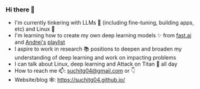 ### Hi there 👋
- I'm currently tinkering with LLMs 🤖 (including fine-tuning, building apps, etc) and Linux 🐧
- I'm learning how to create my own deep learning models ✨ from [fast.ai](https://course.fast.ai/Lessons/part2.html) and [Andrej's](https://github.com/karpathy) [playlist](https://youtube.com/playlist?list=PLAqhIrjkxbuWI23v9cThsA9GvCAUhRvKZ&si=Ml4zVhmdgKWrs7iq)
- I aspire to work in research 📚 positions to deepen and broaden my understanding of deep learning and work on impacting problems
- I can talk about Linux, deep learning and Attack on Titan 👾 all day
- How to reach me 📫: suchitg04@gmail.com or 👇
- Website/blog 🕸️: https://suchitg04.github.io/
<!--
**SuchitG04/SuchitG04** is a ✨ _special_ ✨ repository because its `README.md` (this file) appears on your GitHub profile.

Here are some ideas to get you started:

- 🔭 I’m currently working on ...
- 🌱 I’m currently learning ...
- 👯 I’m looking to collaborate on ...
- 🤔 I’m looking for help with ...
- 💬 Ask me about ...
- 📫 How to reach me: ...
- 😄 Pronouns: ...
- ⚡ Fun fact: ...
-->
